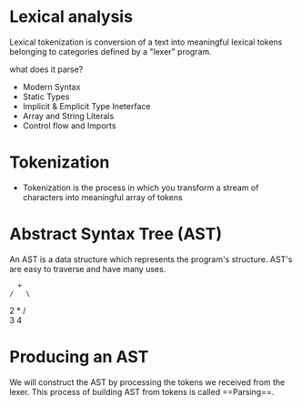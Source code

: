 # Lexical analysis

Lexical tokenization is conversion of a text into meaningful lexical tokens belonging to categories defined by a "lexer" program.

what does it parse?

- Modern Syntax
- Static Types
- Implicit & Emplicit Type Ineterface
- Array and String Literals
- Control flow and Imports


# Tokenization
- Tokenization is the process in which you transform a stream of characters into meaningful array of tokens


# Abstract Syntax Tree (AST)
An AST is a data structure which represents the program's structure. AST's are easy to traverse and have many uses.

      +
    /   \
   2     *
        / \
       3   4


# Producing an AST
We will construct the AST by processing the tokens we received from the lexer.
This process of building AST from tokens is called ==Parsing==.

